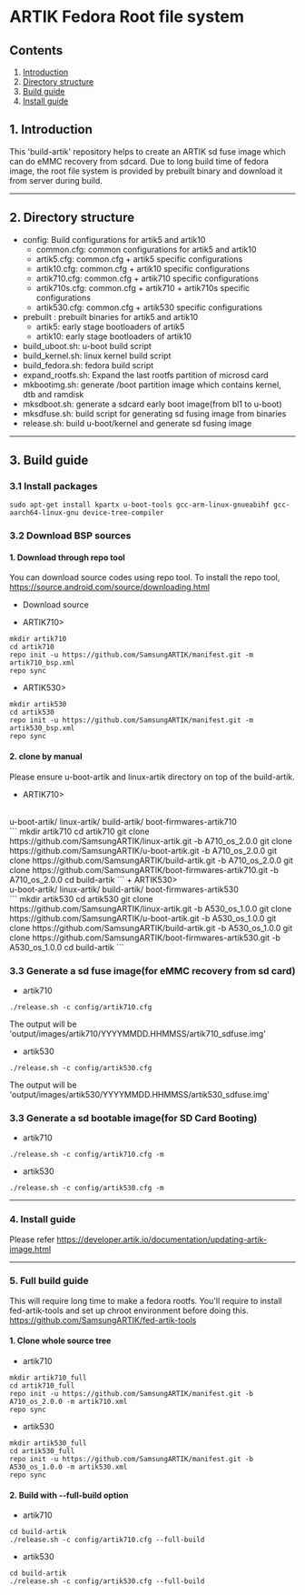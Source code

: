 # ARTIK Fedora Root file system
## Contents
1. [Introduction](#1-introduction)
2. [Directory structure](#2-directory-structure)
3. [Build guide](#3-build-guide)
4. [Install guide](#4-install-guide)

## 1. Introduction
This 'build-artik' repository helps to create an ARTIK sd fuse image which can
do eMMC recovery from sdcard. Due to long build time of fedora image, the root
file system is provided by prebuilt binary and download it from server during
build.

---
## 2. Directory structure
+ config: Build configurations for artik5 and artik10
	+ common.cfg: common configurations for artik5 and artik10
	+ artik5.cfg: common.cfg + artik5 specific configurations
	+ artik10.cfg: common.cfg + artik10 specific configurations
	+ artik710.cfg: common.cfg + artik710 specific configurations
	+ artik710s.cfg: common.cfg + artik710 + artik710s specific configurations
	+ artik530.cfg: common.cfg + artik530 specific configurations
+ prebuilt : prebuilt binaries for artik5 and artik10
	+ artik5: early stage bootloaders of artik5
	+ artik10: early stage bootloaders of artik10
+ build_uboot.sh: u-boot build script
+ build_kernel.sh: linux kernel build script
+ build_fedora.sh: fedora build script
+ expand_rootfs.sh: Expand the last rootfs partition of microsd card
+ mkbootimg.sh: generate /boot partition image which contains kernel, dtb and ramdisk
+ mksdboot.sh: generate a sdcard early boot image(from bl1 to u-boot)
+ mksdfuse.sh: build script for generating sd fusing image from binaries
+ release.sh: build u-boot/kernel and generate sd fusing image

---
## 3. Build guide
### 3.1 Install packages
```
sudo apt-get install kpartx u-boot-tools gcc-arm-linux-gnueabihf gcc-aarch64-linux-gnu device-tree-compiler
```

### 3.2 Download BSP sources
#### 1. Download through repo tool
You can download source codes using repo tool. To install the repo tool,
    https://source.android.com/source/downloading.html
* Download source
+ ARTIK710>
```
mkdir artik710
cd artik710
repo init -u https://github.com/SamsungARTIK/manifest.git -m artik710_bsp.xml
repo sync
```

+ ARTIK530>
```
mkdir artik530
cd artik530
repo init -u https://github.com/SamsungARTIK/manifest.git -m artik530_bsp.xml
repo sync
```

#### 2. clone by manual

Please ensure u-boot-artik and linux-artik directory on top of the build-artik.
+ ARTIK710>
<br>
u-boot-artik/
linux-artik/
build-artik/
boot-firmwares-artik710
</br>
```
mkdir artik710
cd artik710
git clone https://github.com/SamsungARTIK/linux-artik.git -b A710_os_2.0.0
git clone https://github.com/SamsungARTIK/u-boot-artik.git -b A710_os_2.0.0
git clone https://github.com/SamsungARTIK/build-artik.git -b A710_os_2.0.0
git clone https://github.com/SamsungARTIK/boot-firmwares-artik710.git -b A710_os_2.0.0
cd build-artik
```
+ ARTIK530>
<br>
u-boot-artik/
linux-artik/
build-artik/
boot-firmwares-artik530
</br>
```
mkdir artik530
cd artik530
git clone https://github.com/SamsungARTIK/linux-artik.git -b A530_os_1.0.0
git clone https://github.com/SamsungARTIK/u-boot-artik.git -b A530_os_1.0.0
git clone https://github.com/SamsungARTIK/build-artik.git -b A530_os_1.0.0
git clone https://github.com/SamsungARTIK/boot-firmwares-artik530.git -b A530_os_1.0.0
cd build-artik
```

### 3.3 Generate a sd fuse image(for eMMC recovery from sd card)
+ artik710
```
./release.sh -c config/artik710.cfg
```

The output will be 'output/images/artik710/YYYYMMDD.HHMMSS/artik710_sdfuse.img'

+ artik530
```
./release.sh -c config/artik530.cfg
```

The output will be 'output/images/artik530/YYYYMMDD.HHMMSS/artik530_sdfuse.img'

### 3.3 Generate a sd bootable image(for SD Card Booting)
+ artik710
```
./release.sh -c config/artik710.cfg -m
```

+ artik530
```
./release.sh -c config/artik530.cfg -m
```

---
### 4. Install guide
Please refer https://developer.artik.io/documentation/updating-artik-image.html

---
### 5. Full build guide
This will require long time to make a fedora rootfs. You'll require to install
fed-artik-tools and set up chroot environment before doing this.
https://github.com/SamsungARTIK/fed-artik-tools

#### 1. Clone whole source tree
+ artik710
```
mkdir artik710_full
cd artik710_full
repo init -u https://github.com/SamsungARTIK/manifest.git -b A710_os_2.0.0 -m artik710.xml
repo sync
```

+ artik530
```
mkdir artik530_full
cd artik530_full
repo init -u https://github.com/SamsungARTIK/manifest.git -b A530_os_1.0.0 -m artik530.xml
repo sync
```

#### 2. Build with --full-build option
+ artik710
```
cd build-artik
./release.sh -c config/artik710.cfg --full-build
```
+ artik530
```
cd build-artik
./release.sh -c config/artik530.cfg --full-build
```
